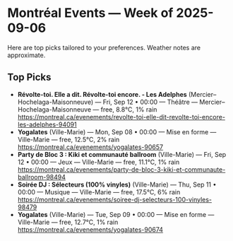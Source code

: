 # Montréal Events — Week of 2025-09-06

Here are top picks tailored to your preferences. Weather notes are approximate.

## Top Picks
- **Révolte-toi. Elle a dit. Révolte-toi encore. - Les Adelphes** (Mercier–Hochelaga-Maisonneuve) — Fri, Sep 12 • 00:00 — Théâtre — Mercier–Hochelaga-Maisonneuve — free, 8.8°C, 1% rain
  https://montreal.ca/evenements/revolte-toi-elle-dit-revolte-toi-encore-les-adelphes-94091
- **Yogalates** (Ville-Marie) — Mon, Sep 08 • 00:00 — Mise en forme — Ville-Marie — free, 12.5°C, 2% rain
  https://montreal.ca/evenements/yogalates-90657
- **Party de Bloc 3 : Kiki et communauté ballroom** (Ville-Marie) — Fri, Sep 12 • 00:00 — Jeux — Ville-Marie — free, 11.1°C, 1% rain
  https://montreal.ca/evenements/party-de-bloc-3-kiki-et-communaute-ballroom-98494
- **Soirée DJ : Sélecteurs (100% vinyles)** (Ville-Marie) — Thu, Sep 11 • 00:00 — Musique — Ville-Marie — free, 17.5°C, 6% rain
  https://montreal.ca/evenements/soiree-dj-selecteurs-100-vinyles-98479
- **Yogalates** (Ville-Marie) — Tue, Sep 09 • 00:00 — Mise en forme — Ville-Marie — free, 12.7°C, 1% rain
  https://montreal.ca/evenements/yogalates-90674
